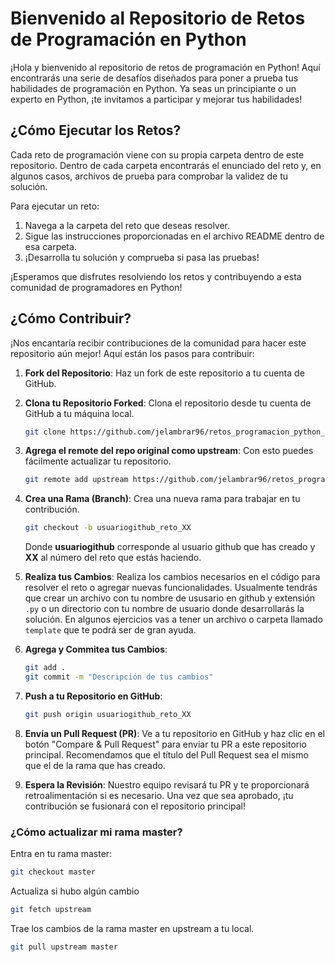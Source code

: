 # Bienvenido al Repositorio de Retos de Programación en Python

¡Hola y bienvenido al repositorio de retos de programación en Python! Aquí encontrarás una serie de desafíos diseñados para poner a prueba tus habilidades de programación en Python. Ya seas un principiante o un experto en Python, ¡te invitamos a participar y mejorar tus habilidades!

## ¿Cómo Ejecutar los Retos?

Cada reto de programación viene con su propia carpeta dentro de este repositorio. Dentro de cada carpeta encontrarás el enunciado del reto y, en algunos casos, archivos de prueba para comprobar la validez de tu solución.

Para ejecutar un reto:

1. Navega a la carpeta del reto que deseas resolver.
2. Sigue las instrucciones proporcionadas en el archivo README dentro de esa carpeta.
3. ¡Desarrolla tu solución y comprueba si pasa las pruebas!

¡Esperamos que disfrutes resolviendo los retos y contribuyendo a esta comunidad de programadores en Python!

## ¿Cómo Contribuir?

¡Nos encantaría recibir contribuciones de la comunidad para hacer este repositorio aún mejor! Aquí están los pasos para contribuir:

1. **Fork del Repositorio**: Haz un fork de este repositorio a tu cuenta de GitHub.

2. **Clona tu Repositorio Forked**: Clona el repositorio desde tu cuenta de GitHub a tu máquina local.

   ```bash
   git clone https://github.com/jelambrar96/retos_programacion_python_barranquilla_2024.git
   ```

3. **Agrega el remote del repo original como upstream**: Con esto puedes fácilmente actualizar tu repositorio.

    ```bash
    git remote add upstream https://github.com/jelambrar96/retos_programacion_python_barranquilla_2024.git
    ```

4. **Crea una Rama (Branch)**: Crea una nueva rama para trabajar en tu contribución.

   ```bash
   git checkout -b usuariogithub_reto_XX
   ```

    Donde **usuariogithub** corresponde al usuario github que has creado y **XX** al número del reto que estás haciendo.


5. **Realiza tus Cambios**: Realiza los cambios necesarios en el código para resolver el reto o agregar nuevas funcionalidades. Usualmente tendrás que crear un archivo con tu nombre de ususario en github y extensión `.py` o un directorio con tu nombre de usuario donde desarrollarás la solución. En algunos ejercicios vas a tener un archivo o carpeta llamado `template` que te podrá ser de gran ayuda. 

6. **Agrega y Commitea tus Cambios**:
   ```bash
   git add .
   git commit -m "Descripción de tus cambios"
   ```

7. **Push a tu Repositorio en GitHub**:
   ```bash
   git push origin usuariogithub_reto_XX
   ```

8. **Envía un Pull Request (PR)**: Ve a tu repositorio en GitHub y haz clic en el botón "Compare & Pull Request" para enviar tu PR a este repositorio principal. Recomendamos que el título del Pull Request sea el mismo que el de la rama que has creado.  

9.  **Espera la Revisión**: Nuestro equipo revisará tu PR y te proporcionará retroalimentación si es necesario. Una vez que sea aprobado, ¡tu contribución se fusionará con el repositorio principal!


### ¿Cómo actualizar mi rama master?

Entra en tu rama master:
   ```bash
   git checkout master
   ```

Actualiza si hubo algún cambio
   ```bash
   git fetch upstream
   ```

Trae los cambios de la rama master en upstream a tu local.
   ```bash
   git pull upstream master
   ```
